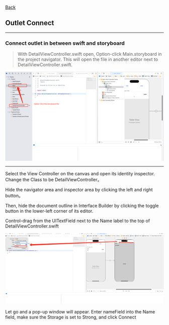 [Back](README.md)

## Outlet Connect

<hr>


### Connect outlet in between swift and storyboard

> With DetailViewController.swift open, Option-click Main.storyboard in the project navigator. This will open the file in another editor next to DetailViewController.swift.

![outlet swift storyboard](https://github.com/Elliot518/mcp-oss-tech/blob/main/mobile/ios/outlet/connect_outlet_swift_storyboard.png?raw=true)
<hr>

Select the View Controller on the canvas and open its identity inspector. Change the Class to be DetailViewController。

Hide the navigator area and inspector area by clicking the left and right button。

Then, hide the document outline in Interface Builder by clicking the toggle button in the lower-left corner of its editor.

Control-drag from the UITextField next to the Name label to the top of DetailViewController.swift

![conect to swift](https://github.com/Elliot518/mcp-oss-tech/blob/main/mobile/ios/outlet/connect_textfield_swift.png?raw=true)

Let go and a pop-up window will appear. Enter nameField into the Name field, make sure the Storage is set to Strong, and click Connect



